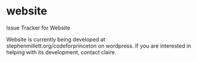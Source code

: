 # website
Issue Tracker for Website

Website is currently being developed at stephenmillett.org/codeforprinceton on wordpress. If you are interested in helping with its development, contact claire.
